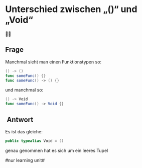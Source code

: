 # Unterschied zwischen „()“ und „Void“
🤷‍♂️

## Frage

Manchmal sieht man einen Funktionstypen so:

```swift
() -> ()
func someFunc() {}
func someFunc() -> () {}
```

und manchmal so:

```swift
() -> Void
func someFunc() -> Void {}
```


##  Antwort

Es ist das gleiche:

```swift
public typealias Void = ()
```

genau genommen hat es sich um ein leeres Tupel

#nur learning unit#